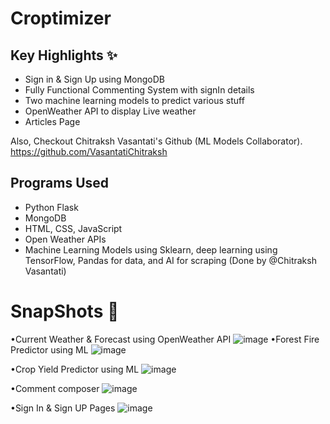 # Croptimizer

## Key Highlights ✨
- Sign in & Sign Up using MongoDB
- Fully Functional Commenting System with signIn details
- Two machine learning models to predict various stuff
- OpenWeather API to display Live weather
- Articles Page

Also, Checkout Chitraksh Vasantati's Github (ML Models Collaborator). https://github.com/VasantatiChitraksh

## Programs Used
- Python Flask
- MongoDB
- HTML, CSS, JavaScript
- Open Weather APIs
- Machine Learning Models using Sklearn, deep learning using TensorFlow, Pandas for data, and AI for scraping (Done by @Chitraksh Vasantati)


<h1>SnapShots 📸</h1>

•Current Weather & Forecast using OpenWeather API 
![image](https://github.com/user-attachments/assets/3f04e3d1-eb8d-4fb7-a8a4-fd241ef4283e)
•Forest Fire Predictor using ML
![image](https://github.com/user-attachments/assets/aa094670-6b0c-4f64-9285-1a58952f1099)

•Crop Yield Predictor using ML
![image](https://github.com/user-attachments/assets/11b469b5-ca78-4a90-9ad6-2a3967a7017a)

•Comment composer
![image](https://github.com/user-attachments/assets/cd797eb7-ad43-479f-bb78-7db45c8f335d)


•Sign In & Sign UP Pages
![image](https://github.com/user-attachments/assets/be4d1d3d-1823-4836-af25-8d89a34b31df)



